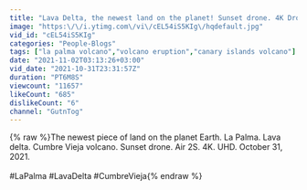 ```yaml
---
title: "Lava Delta, the newest land on the planet! Sunset drone. 4K Drone 31.10"
image: "https:\/\/i.ytimg.com\/vi\/cEL54iS5KIg\/hqdefault.jpg"
vid_id: "cEL54iS5KIg"
categories: "People-Blogs"
tags: ["la palma volcano","volcano eruption","canary islands volcano"]
date: "2021-11-02T03:13:26+03:00"
vid_date: "2021-10-31T23:31:57Z"
duration: "PT6M8S"
viewcount: "11657"
likeCount: "685"
dislikeCount: "6"
channel: "GutnTog"
---
```

{% raw %}The newest piece of land on the planet Earth. La Palma. Lava delta. Cumbre Vieja volcano. Sunset drone. Air 2S. 4K. UHD. October 31, 2021.<br /><br />#LaPalma #LavaDelta #CumbreVieja{% endraw %}
